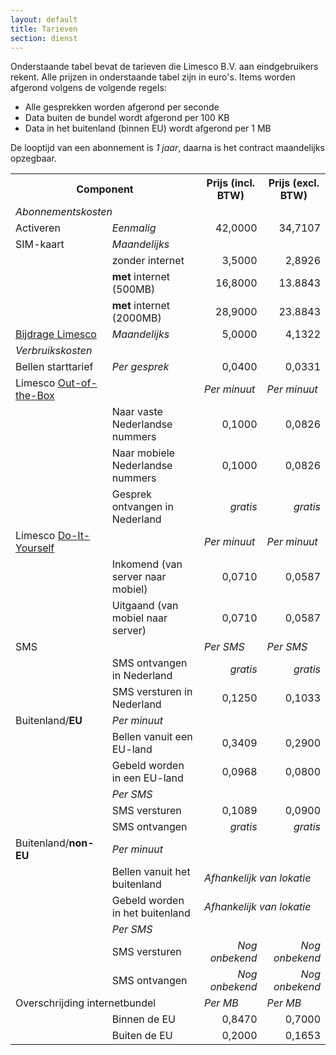 ```yaml
---
layout: default
title: Tarieven
section: dienst
---
```

Onderstaande tabel bevat de tarieven die Limesco B.V. aan eindgebruikers rekent. Alle prijzen in onderstaande tabel zijn in euro's. Items worden afgerond volgens de volgende regels:
* Alle gesprekken worden afgerond per seconde
* Data buiten de bundel wordt afgerond per 100 KB
* Data in het buitenland (binnen EU) wordt afgerond per 1 MB

De looptijd van een abonnement is <em>1 jaar</em>, daarna is het contract
maandelijks opzegbaar.

<table class="table table-condensed">
<tr>
    <th colspan="2">Component</th>
    <th>Prijs (incl. BTW)</th>
    <th>Prijs (excl. BTW)</th>
</tr>
<tr>
    <td colspan="4"><em>Abonnementskosten</em></td>
</tr>
<tr>
    <td>Activeren</td>
    <td><em>Eenmalig</em></td>
    <td style="text-align:right">42,0000</td>
    <td style="text-align:right">34,7107</td>
</tr>
<tr>
    <td>SIM-kaart</td>
    <td><em>Maandelijks</em></td>
    <td colspan="2">&nbsp;</td>
</tr>
<tr>
    <td>&nbsp;</td>
    <td>zonder internet</td>
    <td style="text-align:right">3,5000</td>
    <td style="text-align:right">2,8926</td>
</tr>
<tr>
    <td>&nbsp;</td>
    <td><strong>met</strong> internet (500MB)</td>
    <td style="text-align:right">16,8000</td>
    <td style="text-align:right">13.8843</td>
</tr>
<tr>
    <td>&nbsp;</td>
    <td><strong>met</strong> internet (2000MB)</td>
    <td style="text-align:right">28,9000</td>
    <td style="text-align:right">23.8843</td>
</tr>

<tr>
    <td><a href="/dienst/liquid-pricing.html">Bijdrage Limesco</a></td>
    <td><em>Maandelijks</em></td>
    <td style="text-align:right">5,0000</td>
    <td style="text-align:right">4,1322</td>
</tr>

<tr>
    <td colspan="2"><em>Verbruikskosten</em></td>
    <td colspan="2">&nbsp;</td>
</tr>

<tr>
    <td>Bellen starttarief</td>
    <td><em>Per gesprek</em></td>
    <td style="text-align:right">0,0400</td>
    <td style="text-align:right">0,0331</td>
</tr>
<tr>
    <td>Limesco <a href="/dienst/out-of-the-box.html">Out-of-the-Box</a></td>
    <td>&nbsp;</td>
    <td><em>Per minuut</em></td>
    <td><em>Per minuut</em></td>
</tr>

<tr>
    <td>&nbsp;</td>
    <td>Naar vaste Nederlandse nummers</td>
    <td style="text-align:right">0,1000</td>
    <td style="text-align:right">0,0826</td>
</tr>
<tr>
    <td>&nbsp;</td>
    <td>Naar mobiele Nederlandse nummers</td>
    <td style="text-align:right">0,1000</td>
    <td style="text-align:right">0,0826</td>
</tr>
<tr>
    <td>&nbsp;</td>
    <td>Gesprek ontvangen in Nederland</td>
    <td style="text-align:right"><em>gratis</em></td>
    <td style="text-align:right"><em>gratis</em></td>
</tr>
<tr>
    <td>Limesco <a href="/dienst/do-it-yourself.html">Do-It-Yourself</a></td>
    <td>&nbsp;</td>
    <td><em>Per minuut</em></td>
    <td><em>Per minuut</em></td>
</tr>

<tr>
    <td>&nbsp;</td>
    <td>Inkomend (van server naar mobiel)</td>
    <td style="text-align:right">0,0710</td>
    <td style="text-align:right">0,0587</td>
</tr>
<tr>
    <td>&nbsp;</td>
    <td>Uitgaand (van mobiel naar server)</td>
    <td style="text-align:right">0,0710</td>
    <td style="text-align:right">0,0587</td>
</tr>

<tr>
    <td>SMS</td>
    <td>&nbsp;</td>
    <td><em>Per SMS</em></td>
    <td><em>Per SMS</em></td>
</tr>
<tr>
    <td>&nbsp;</td>
    <td>SMS ontvangen in Nederland</td>
    <td style="text-align:right"><em>gratis</em></td>
    <td style="text-align:right"><em>gratis</em></td>
</tr>
<tr>
    <td>&nbsp;</td>
    <td>SMS versturen in Nederland</td>
    <td style="text-align:right">0,1250</td>
    <td style="text-align:right">0,1033</td>
</tr>

<tr>
    <td>Buitenland/<strong>EU</strong></td>
    <td><em>Per minuut</em></td>
    <td colspan="2">&nbsp;</td>
</tr>
<tr>
    <td>&nbsp;</td>
    <td>Bellen vanuit een EU-land</td>
    <td style="text-align:right">0,3409</td>
    <td style="text-align:right">0,2900</td>
</tr>
<tr>
    <td>&nbsp;</td>
    <td>Gebeld worden in een EU-land</td>
    <td style="text-align:right">0,0968</td>
    <td style="text-align:right">0,0800</td>
</tr>

<tr>
    <td>&nbsp;</td>
    <td><em>Per SMS</em></td>
    <td colspan="2">&nbsp;</td>
</tr>
<tr>
    <td>&nbsp;</td>
    <td>SMS versturen</td>
    <td style="text-align:right">0,1089</td>
    <td style="text-align:right">0,0900</td>
</tr>
<tr>
    <td>&nbsp;</td>
    <td>SMS ontvangen</td>
    <td style="text-align:right"><em>gratis</em></td>
    <td style="text-align:right"><em>gratis</em></td>
</tr>
<tr>
    <td>Buitenland/<strong>non-EU</strong></td>
    <td><em>Per minuut</em></td>
    <td colspan="2">&nbsp;</td>
</tr>
<tr>
    <td>&nbsp;</td>
    <td>Bellen vanuit het buitenland</td>
    <td colspan="2"><em>Afhankelijk van lokatie</em></td>
</tr>
<tr>
    <td>&nbsp;</td>
    <td>Gebeld worden in het buitenland</td>
    <td colspan="2"><em>Afhankelijk van lokatie</em></td>
</tr>
<tr>
    <td>&nbsp;</td>
    <td><em>Per SMS</em></td>
    <td colspan="2">&nbsp;</td>
</tr>
<tr>
    <td>&nbsp;</td>
    <td>SMS versturen</td>
    <td style="text-align:right"><em>Nog onbekend</em></td>
    <td style="text-align:right"><em>Nog onbekend</em></td>
</tr>
<tr>
    <td>&nbsp;</td>
    <td>SMS ontvangen</td>
    <td style="text-align:right"><em>Nog onbekend</em></td>
    <td style="text-align:right"><em>Nog onbekend</em></td>
</tr>

<tr>
    <td colspan="2">Overschrijding internetbundel</td>
    <td><em>Per MB</em></td>
    <td><em>Per MB</em></td>
</tr>
<tr>
    <td>&nbsp;</td>
    <td>Binnen de EU</td>
    <td style="text-align:right">0,8470</td>
    <td style="text-align:right">0,7000</td>
</tr>
<tr>
    <td>&nbsp;</td>
    <td>Buiten de EU</td>
    <td style="text-align:right">0,2000</td>
    <td style="text-align:right">0,1653</td>
</tr>
</table>
